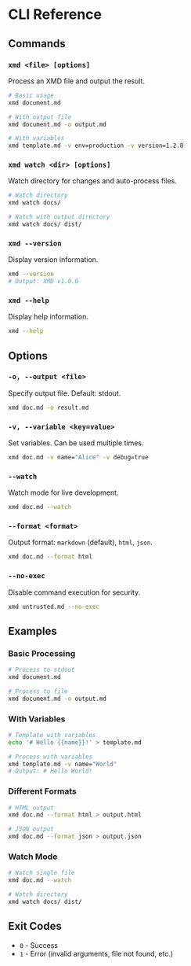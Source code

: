 # CLI Reference

## Commands

### `xmd <file> [options]`

Process an XMD file and output the result.

```bash
# Basic usage
xmd document.md

# With output file
xmd document.md -o output.md

# With variables
xmd template.md -v env=production -v version=1.2.0
```

### `xmd watch <dir> [options]`

Watch directory for changes and auto-process files.

```bash
# Watch directory
xmd watch docs/

# Watch with output directory
xmd watch docs/ dist/
```

### `xmd --version`

Display version information.

```bash
xmd --version
# Output: XMD v1.0.0
```

### `xmd --help`

Display help information.

```bash
xmd --help
```

## Options

### `-o, --output <file>`

Specify output file. Default: stdout.

```bash
xmd doc.md -o result.md
```

### `-v, --variable <key=value>`

Set variables. Can be used multiple times.

```bash
xmd doc.md -v name="Alice" -v debug=true
```

### `--watch`

Watch mode for live development.

```bash
xmd doc.md --watch
```

### `--format <format>`

Output format: `markdown` (default), `html`, `json`.

```bash
xmd doc.md --format html
```

### `--no-exec`

Disable command execution for security.

```bash
xmd untrusted.md --no-exec
```

## Examples

### Basic Processing

```bash
# Process to stdout
xmd document.md

# Process to file  
xmd document.md -o output.md
```

### With Variables

```bash
# Template with variables
echo '# Hello {{name}}!' > template.md

# Process with variables
xmd template.md -v name="World"
# Output: # Hello World!
```

### Different Formats

```bash
# HTML output
xmd doc.md --format html > output.html

# JSON output
xmd doc.md --format json > output.json
```

### Watch Mode

```bash
# Watch single file
xmd doc.md --watch

# Watch directory
xmd watch docs/ dist/
```

## Exit Codes

- `0` - Success
- `1` - Error (invalid arguments, file not found, etc.)